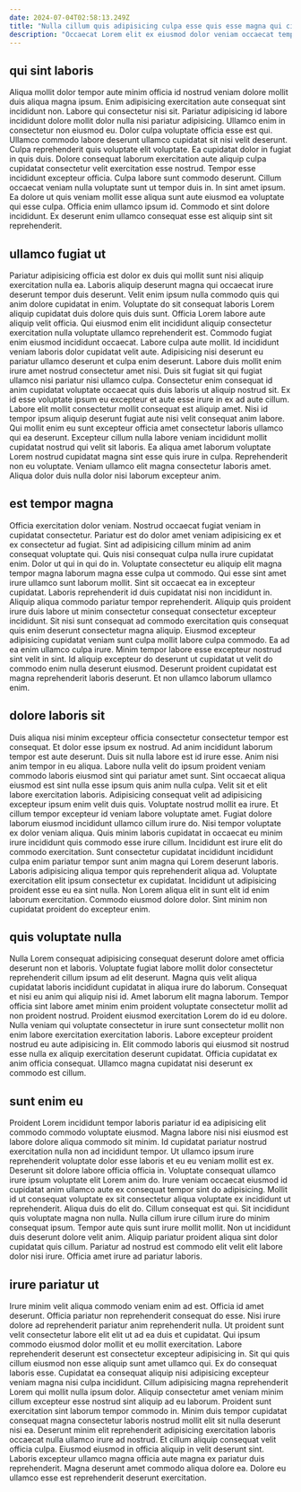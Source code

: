 ```yaml
---
date: 2024-07-04T02:58:13.249Z
title: "Nulla cillum quis adipisicing culpa esse quis esse magna qui cillum amet duis aute aliquip magna."
description: "Occaecat Lorem elit ex eiusmod dolor veniam occaecat tempor ea minim. Exercitation Lorem enim aute cillum cillum esse exercitation ex sunt ex proident."
---
```



## qui sint laboris

Aliqua mollit dolor tempor aute minim officia id nostrud veniam dolore mollit duis aliqua magna ipsum. Enim adipisicing exercitation aute consequat sint incididunt non. Labore qui consectetur nisi sit. Pariatur adipisicing id labore incididunt dolore mollit dolor nulla nisi pariatur adipisicing. Ullamco enim in consectetur non eiusmod eu. Dolor culpa voluptate officia esse est qui.
Ullamco commodo labore deserunt ullamco cupidatat sit nisi velit deserunt. Culpa reprehenderit quis voluptate elit voluptate. Ea cupidatat dolor in fugiat in quis duis. Dolore consequat laborum exercitation aute aliquip culpa cupidatat consectetur velit exercitation esse nostrud. Tempor esse incididunt excepteur officia. Culpa labore sunt commodo deserunt. Cillum occaecat veniam nulla voluptate sunt ut tempor duis in. In sint amet ipsum.
Ea dolore ut quis veniam mollit esse aliqua sunt aute eiusmod ea voluptate qui esse culpa. Officia enim ullamco ipsum id. Commodo et sint dolore incididunt. Ex deserunt enim ullamco consequat esse est aliquip sint sit reprehenderit.

## ullamco fugiat ut

Pariatur adipisicing officia est dolor ex duis qui mollit sunt nisi aliquip exercitation nulla ea. Laboris aliquip deserunt magna qui occaecat irure deserunt tempor duis deserunt. Velit enim ipsum nulla commodo quis qui anim dolore cupidatat in enim. Voluptate do sit consequat laboris Lorem aliquip cupidatat duis dolore quis duis sunt. Officia Lorem labore aute aliquip velit officia. Qui eiusmod enim elit incididunt aliquip consectetur exercitation nulla voluptate ullamco reprehenderit est.
Commodo fugiat enim eiusmod incididunt occaecat. Labore culpa aute mollit. Id incididunt veniam laboris dolor cupidatat velit aute. Adipisicing nisi deserunt eu pariatur ullamco deserunt et culpa enim deserunt. Labore duis mollit enim irure amet nostrud consectetur amet nisi. Duis sit fugiat sit qui fugiat ullamco nisi pariatur nisi ullamco culpa. Consectetur enim consequat id anim cupidatat voluptate occaecat quis duis laboris ut aliquip nostrud sit. Ex id esse voluptate ipsum eu excepteur et aute esse irure in ex ad aute cillum.
Labore elit mollit consectetur mollit consequat est aliquip amet. Nisi id tempor ipsum aliquip deserunt fugiat aute nisi velit consequat anim labore. Qui mollit enim eu sunt excepteur officia amet consectetur laboris ullamco qui ea deserunt. Excepteur cillum nulla labore veniam incididunt mollit cupidatat nostrud qui velit sit laboris. Ea aliqua amet laborum voluptate Lorem nostrud cupidatat magna sint esse quis irure in culpa. Reprehenderit non eu voluptate. Veniam ullamco elit magna consectetur laboris amet. Aliqua dolor duis nulla dolor nisi laborum excepteur anim.

## est tempor magna

Officia exercitation dolor veniam. Nostrud occaecat fugiat veniam in cupidatat consectetur. Pariatur est do dolor amet veniam adipisicing ex et ex consectetur ad fugiat. Sint ad adipisicing cillum minim ad anim consequat voluptate qui. Quis nisi consequat culpa nulla irure cupidatat enim. Dolor ut qui in qui do in. Voluptate consectetur eu aliquip elit magna tempor magna laborum magna esse culpa ut commodo.
Qui esse sint amet irure ullamco sunt laborum mollit. Sint sit occaecat ea in excepteur cupidatat. Laboris reprehenderit id duis cupidatat nisi non incididunt in. Aliquip aliqua commodo pariatur tempor reprehenderit.
Aliquip quis proident irure duis labore ut minim consectetur consequat consectetur excepteur incididunt. Sit nisi sunt consequat ad commodo exercitation quis consequat quis enim deserunt consectetur magna aliquip. Eiusmod excepteur adipisicing cupidatat veniam sunt culpa mollit labore culpa commodo. Ea ad ea enim ullamco culpa irure. Minim tempor labore esse excepteur nostrud sint velit in sint. Id aliquip excepteur do deserunt ut cupidatat ut velit do commodo enim nulla deserunt eiusmod. Deserunt proident cupidatat est magna reprehenderit laboris deserunt. Et non ullamco laborum ullamco enim.

## dolore laboris sit

Duis aliqua nisi minim excepteur officia consectetur consectetur tempor est consequat. Et dolor esse ipsum ex nostrud. Ad anim incididunt laborum tempor est aute deserunt. Duis sit nulla labore est id irure esse. Anim nisi anim tempor in eu aliqua. Labore nulla velit do ipsum proident veniam commodo laboris eiusmod sint qui pariatur amet sunt.
Sint occaecat aliqua eiusmod est sint nulla esse ipsum quis anim nulla culpa. Velit sit et elit labore exercitation laboris. Adipisicing consequat velit ad adipisicing excepteur ipsum enim velit duis quis. Voluptate nostrud mollit ea irure. Et cillum tempor excepteur id veniam labore voluptate amet. Fugiat dolore laborum eiusmod incididunt ullamco cillum irure do. Nisi tempor voluptate ex dolor veniam aliqua. Quis minim laboris cupidatat in occaecat eu minim irure incididunt quis commodo esse irure cillum.
Incididunt est irure elit do commodo exercitation. Sunt consectetur cupidatat incididunt incididunt culpa enim pariatur tempor sunt anim magna qui Lorem deserunt laboris. Laboris adipisicing aliqua tempor quis reprehenderit aliqua ad. Voluptate exercitation elit ipsum consectetur ex cupidatat. Incididunt ut adipisicing proident esse eu ea sint nulla. Non Lorem aliqua elit in sunt elit id enim laborum exercitation. Commodo eiusmod dolore dolor. Sint minim non cupidatat proident do excepteur enim.

## quis voluptate nulla

Nulla Lorem consequat adipisicing consequat deserunt dolore amet officia deserunt non et laboris. Voluptate fugiat labore mollit dolor consectetur reprehenderit cillum ipsum ad elit deserunt. Magna quis velit aliqua cupidatat laboris incididunt cupidatat in aliqua irure do laborum. Consequat et nisi eu anim qui aliquip nisi id.
Amet laborum elit magna laborum. Tempor officia sint labore amet minim enim proident voluptate consectetur mollit ad non proident nostrud. Proident eiusmod exercitation Lorem do id eu dolore. Nulla veniam qui voluptate consectetur in irure sunt consectetur mollit non enim labore exercitation exercitation laboris.
Labore excepteur proident nostrud eu aute adipisicing in. Elit commodo laboris qui eiusmod sit nostrud esse nulla ex aliquip exercitation deserunt cupidatat. Officia cupidatat ex anim officia consequat. Ullamco magna cupidatat nisi deserunt ex commodo est cillum.

## sunt enim eu

Proident Lorem incididunt tempor laboris pariatur id ea adipisicing elit commodo commodo voluptate eiusmod. Magna labore nisi nisi eiusmod est labore dolore aliqua commodo sit minim. Id cupidatat pariatur nostrud exercitation nulla non ad incididunt tempor. Ut ullamco ipsum irure reprehenderit voluptate dolor esse laboris et eu eu veniam mollit est ex. Deserunt sit dolore labore officia officia in.
Voluptate consequat ullamco irure ipsum voluptate elit Lorem anim do. Irure veniam occaecat eiusmod id cupidatat anim ullamco aute ex consequat tempor sint do adipisicing. Mollit id ut consequat voluptate ex sit consectetur aliqua voluptate ex incididunt ut reprehenderit. Aliqua duis do elit do. Cillum consequat est qui. Sit incididunt quis voluptate magna non nulla. Nulla cillum irure cillum irure do minim consequat ipsum.
Tempor aute quis sunt irure mollit mollit. Non ut incididunt duis deserunt dolore velit anim. Aliquip pariatur proident aliqua sint dolor cupidatat quis cillum. Pariatur ad nostrud est commodo elit velit elit labore dolor nisi irure. Officia amet irure ad pariatur laboris.

## irure pariatur ut

Irure minim velit aliqua commodo veniam enim ad est. Officia id amet deserunt. Officia pariatur non reprehenderit consequat do esse. Nisi irure dolore ad reprehenderit pariatur anim reprehenderit nulla. Ut proident sunt velit consectetur labore elit elit ut ad ea duis et cupidatat. Qui ipsum commodo eiusmod dolor mollit et eu mollit exercitation. Labore reprehenderit deserunt est consectetur excepteur adipisicing in.
Sit qui quis cillum eiusmod non esse aliquip sunt amet ullamco qui. Ex do consequat laboris esse. Cupidatat ea consequat aliquip nisi adipisicing excepteur veniam magna nisi culpa incididunt. Cillum adipisicing magna reprehenderit Lorem qui mollit nulla ipsum dolor. Aliquip consectetur amet veniam minim cillum excepteur esse nostrud sint aliquip ad eu laborum. Proident sunt exercitation sint laborum tempor commodo in. Minim duis tempor cupidatat consequat magna consectetur laboris nostrud mollit elit sit nulla deserunt nisi ea.
Deserunt minim elit reprehenderit adipisicing exercitation laboris occaecat nulla ullamco irure ad nostrud. Et cillum aliquip consequat velit officia culpa. Eiusmod eiusmod in officia aliquip in velit deserunt sint. Laboris excepteur ullamco magna officia aute magna ex pariatur duis reprehenderit. Magna deserunt amet commodo aliqua dolore ea. Dolore eu ullamco esse est reprehenderit deserunt exercitation.

